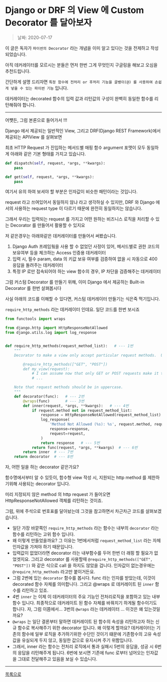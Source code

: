 # Django or DRF 의 View 에 Custom Decorator 를 달아보자

> 날짜: 2020-07-17



이 글은 독자가 `파이썬의 Decorator` 라는 개념을 이미 알고 있다는 것을 전제하고 작성되었습니다.

아직 데커레이터를 모르시는 분들은 먼저 한번 그게 무엇인지 구글링을 해보고 오심을 추천드립니다.

간단하게 설명 드리자면 `특정 함수에 전처리 or 후처리 기능을 골뱅이(@) 를 사용하여 손쉽게 넣을 수 있는 파이썬 기능` 입니다.

데커레이터는 decorated 함수의 입력 값과 리턴값의 구성이 완벽히 동일한 함수를 리턴해줘야 합니다.

---

어쩃든, 그럼 본론으로 들어가서 !!!

Django 에서 제공되는 일반적인 View, 그리고 DRF(Django REST Framework)에서 제공되는 APIView 를 살펴보면

최초 HTTP Request 가 진입하는 메서드별 매핑 함수 argument 포맷이 모두 동일하게 아래와 같은 기본 형태를 가지고 있습니다.

```python
def dispatch(self, request, *args, **kwargs):
    pass

def get(self, request, *args, **kwargs):
    pass
```

여기서 유의 하여 보셔야 할 부분은 인자값이 비슷한 패턴이라는 것입니다.

request 라고 쓰여있어서 동일하지 않냐 라고 생각하실 수 있지만, DRF 와 Django 에서의 사용하는 request type 이 다르기 때문에 완전히 동일하지는 않습니다.

그래서 우리는 입력되는 request 를 가지고 어떤 원하는 비즈니스 로직을 처리할 수 있는 Decorator 를 만들어서 활용할 수 있지요

저 같은경우는 아래와같은 데커레이터를 만들어서 써봤습니다.

1. Django Auth 프레임웤을 사용 할 수 없었던 사정이 있어, 메서드별로 권한 코드의 보유여부 등을 체크하는 Access 인증용 데커레이터
2. 입력 시, 필수 param, data 의 키값 보유 여부를 검증하여 없을 시 자동으로 400 응답을 돌려주는 데커레이터
3. 특정 IP 로만 접속되어야 하는 view 함수의 경우, IP 차단을 검증해주는 데커레이터

그럼 커스텀 Decorator 를 만들기 위해, 이미 Django 에서 제공하는 Built-in Decorator 를 한번 살펴봅시다

사실 아래의 코드를 이해할 수 있다면, 커스텀 데커레이터 만들기는 식은죽 먹기입니다.

`require_http_methods` 라는 데커레이터 인데요. 일단 코드를 한번 보시죠

```python
from functools import wraps

from django.http import HttpResponseNotAllowed
from django.utils.log import log_response


def require_http_methods(request_method_list):   # --- 1번
    """
    Decorator to make a view only accept particular request methods.  Usage::

        @require_http_methods(["GET", "POST"])
        def my_view(request):
            # I can assume now that only GET or POST requests make it this far
            # ...

    Note that request methods should be in uppercase.
    """
    def decorator(func):   # --- 2번
        @wraps(func)       # --- 3번
        def inner(request, *args, **kwargs):   # --- 4번
            if request.method not in request_method_list:
                response = HttpResponseNotAllowed(request_method_list)
                log_response(
                    'Method Not Allowed (%s): %s', request.method, request.path,
                    response=response,
                    request=request,
                )
                return response   # --- 5번
            return func(request, *args, **kwargs)  # --- 6번
        return inner  # --- 7번
    return decorator  # --- 8번
```

자, 어떤 일을 하는 decorator 같은가요?

함수명에서부터 알 수 있듯이, 함수형 view 작성 시, 지원되는 http method 를 제한하기위해 사용되는 decorator 입니다.

미리 지정되지 않은 method 의 http request 가 들어오면 HttpResponseNotAllowed 객체를 리턴하는 것이죠.

그럼, 위에 주석으로 번호표를 달아놨는데 그것을 참고하면서 차근차근 코드를 살펴보겠습니다.

- 일단 가장 바깥쪽인 `require_http_methods` 라는 함수는 내부의 `decorator` 라는 함수를 리턴하는 고위 함수 입니다.
- 왜 이렇게 만들었을까요? 그 이유는 1번에서처럼 `request_method_list` 라는 자체 인자값을 가져야 하기 때문입니다. 
- 입력값이 없었더라면 decorator 라는 내부함수를 두어 한번 더 래핑 할 필요가 없었겟지요. 그리고 decorator 를 사용할때 `@require_http_methods(["GET", "POST"])` 와 같은 식으로 call 을 하지도 않았을 겁니다. 인자값이 없는경우에는 `@require_http_methods` 라고만 붙이거든요.
- 그럼 2번에 있는 `decorator` 함수를 봅시다. func 라는 인자를 받았는데, 이것이 decorated 함수 자체를 의미합니다. 그리고 @wraps 로 데커레이트 된 `inner` 함수를 리턴하고 있죠.
- 4번 `inner` 는 이제 이 데커레이터의 주요 기능인 전처리로직을 포함하고 있는 내부 함수 입니다. 최종적으로 데커레이트 된 함수 자체를 바꿔치기 하게될 함수이기도 합니다. 자, 그럼 이쯤에서... 3번의 `@wraps` 라는 데커레이터 ... 이것은 왜 있는것일까요?
- `@wraps` 는 일단 결론부터 말하면 데커레이트 된 함수의 속성을 리턴하고자 하는 신규 함수로 복사해주기 위한 decorator 입니다. 왜 이렇게 할까요? 데커레이터는 기존의 함수에 일부 로직을 추가하기위한 수단인 것이기 떄문에 기존함수의 고유 속성값을 유실되게 두지 않고, 동일한 값으로 유지시켜 주기 위함입니다.
- 그래서, inner 라는 함수는 전처리 로직에서 통과 실패시 5번의 응답을, 성공 시 6번의 응답을 리턴해주게 됩니다. 6번에 보시면 기존에 func 로부터 넘어오는 인자값을 그대로 전달해주고 있음을 보실 수 있습니다.

---

[목록으로](https://github.com/Shiwoo-Park/blog/tree/master/kor)
